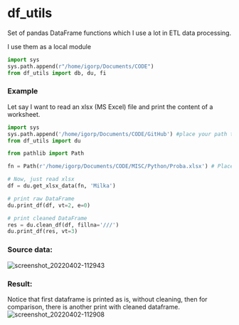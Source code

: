 # df_utils
Set of pandas DataFrame functions which I use a lot in ETL data processing.

I use them as a local module

```python
import sys
sys.path.append(r"/home/igorp/Documents/CODE")
from df_utils import db, du, fi
```

### Example
Let say I want to read an xlsx (MS Excel) file and print the content of a worksheet.

```python
import sys
sys.path.append('/home/igorp/Documents/CODE/GitHub') #place your path to the df_utils folder
from df_utils import du

from pathlib import Path

fn = Path(r'/home/igorp/Documents/CODE/MISC/Python/Proba.xlsx') # Place your path to the source xlsx file

# Now, just read xlsx
df = du.get_xlsx_data(fn, 'Milka')

# print raw DataFrame
du.print_df(df, vt=2, e=0)

# print cleaned DataFrame
res = du.clean_df(df, fillna='///')
du.print_df(res, vt=3)
```

### Source data:
![screenshot_20220402-112943](https://user-images.githubusercontent.com/17882375/161377127-ff1ec00e-0f1a-43bf-ae09-7cebca5bcf11.png)


### Result:
Notice that first dataframe is printed as is, without cleaning, then for comparison, there is another print with cleaned dataframe.
![screenshot_20220402-112908](https://user-images.githubusercontent.com/17882375/161377122-f00161f0-8ab7-4a45-b561-90675d815760.png)

